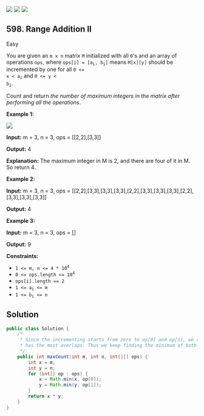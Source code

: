 [![](https://img.shields.io/github/stars/javadev/LeetCode-in-Java?label=Stars&style=flat-square)](https://github.com/javadev/LeetCode-in-Java)
[![](https://img.shields.io/github/forks/javadev/LeetCode-in-Java?label=Fork%20me%20on%20GitHub%20&style=flat-square)](https://github.com/javadev/LeetCode-in-Java/fork)
[![](https://img.shields.io/badge/-LeetCode%20in%20Kotlin-blue?style=flat-square)](https://github.com/javadev/LeetCode-in-Kotlin)

## 598\. Range Addition II

Easy

You are given an `m x n` matrix `M` initialized with all `0`'s and an array of operations `ops`, where <code>ops[i] = [a<sub>i</sub>, b<sub>i</sub>]</code> means `M[x][y]` should be incremented by one for all <code>0 <= x < a<sub>i</sub></code> and <code>0 <= y < b<sub>i</sub></code>.

Count and return _the number of maximum integers in the matrix after performing all the operations_.

**Example 1:**

![](https://assets.leetcode.com/uploads/2020/10/02/ex1.jpg)

**Input:** m = 3, n = 3, ops = \[\[2,2],[3,3]]

**Output:** 4

**Explanation:** The maximum integer in M is 2, and there are four of it in M. So return 4. 

**Example 2:**

**Input:** m = 3, n = 3, ops = \[\[2,2],[3,3],[3,3],[3,3],[2,2],[3,3],[3,3],[3,3],[2,2],[3,3],[3,3],[3,3]]

**Output:** 4 

**Example 3:**

**Input:** m = 3, n = 3, ops = []

**Output:** 9 

**Constraints:**

*   <code>1 <= m, n <= 4 * 10<sup>4</sup></code>
*   <code>0 <= ops.length <= 10<sup>4</sup></code>
*   `ops[i].length == 2`
*   <code>1 <= a<sub>i</sub> <= m</code>
*   <code>1 <= b<sub>i</sub> <= n</code>

## Solution

```java
public class Solution {
    /*
     * Since the incrementing starts from zero to op[0] and op[1], we only need to find the range that
     * has the most overlaps. Thus we keep finding the minimum of both x and y.
     */
    public int maxCount(int m, int n, int[][] ops) {
        int x = m;
        int y = n;
        for (int[] op : ops) {
            x = Math.min(x, op[0]);
            y = Math.min(y, op[1]);
        }
        return x * y;
    }
}
```